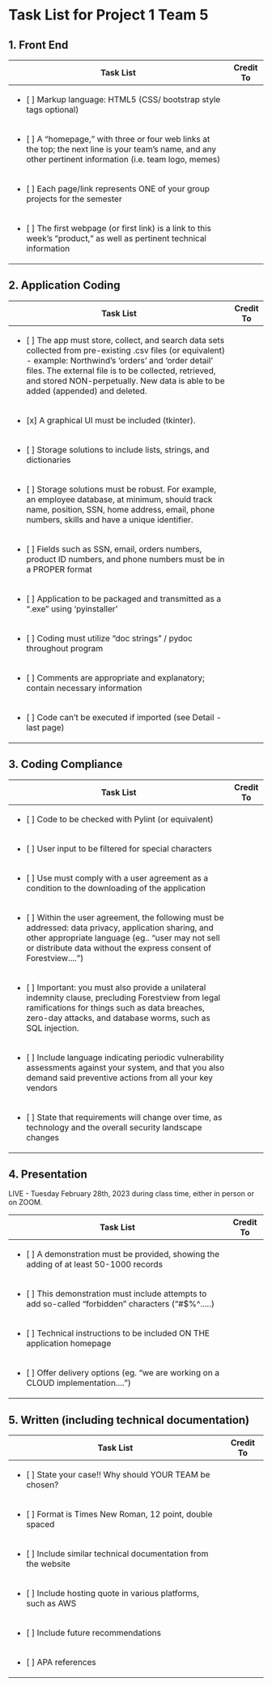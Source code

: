 # Task List for Project 1 Team 5

## 1. Front End

|Task List | Credit To|
|---------------|-----|
|<ul><li>[ ] Markup language: HTML5 (CSS/ bootstrap style tags optional) </li></ul>|  |
|<ul><li>[ ] A “homepage,” with three or four web links at the top; the next line is your team’s name, and any other pertinent information (i.e. team logo, memes)  </li></ul>| |
|<ul><li>[ ] Each page/link represents ONE of your group projects for the semester </li></ul>| |
|<ul><li>[ ] The first webpage (or first link) is a link to this week’s “product,” as well as pertinent technical information </li></ul>| |
	
## 2. Application Coding

|Task List | Credit To|
|---------------|-----|	
|<ul><li>[ ] The app must store, collect, and search data sets collected from pre-existing .csv files (or equivalent) - example: Northwind’s ‘orders’ and ‘order detail’ files.  The external file is to be collected, retrieved, and stored NON-perpetually.  New data is able to be added (appended) and deleted. </li></ul>| |
|<ul><li>[x] A graphical UI must be included (tkinter). </li></ul>| |
|<ul><li>[ ] Storage solutions to include lists, strings, and dictionaries </li></ul>| |
|<ul><li>[ ] Storage solutions must be robust.  For example, an employee database, at minimum, should track name, position, SSN, home address, email, phone numbers, skills and have a unique identifier. </li></ul>| |
|<ul><li>[ ] Fields such as SSN, email, orders numbers, product ID numbers, and phone numbers must be in a PROPER format </li></ul>| |
|<ul><li>[ ] Application to be packaged and transmitted as a “.exe” using ‘pyinstaller’ 
|<ul><li>[ ] Coding must utilize “doc strings” / pydoc throughout program </li></ul>| |
|<ul><li>[ ] Comments are appropriate and explanatory; contain necessary information </li></ul>| |
|<ul><li>[ ] Code can’t be executed if imported (see Detail - last page) </li></ul>| |
	
## 3. Coding Compliance

|Task List | Credit To|
|---------------|-----|	
|<ul><li>[ ] Code to be checked with Pylint (or equivalent) </li></ul>| |
|<ul><li>[ ] User input to be filtered for special characters </li></ul>| |
|<ul><li>[ ] Use must comply with a user agreement as a condition to the downloading of the application </li></ul>| |
|<ul><li>[ ] Within the user agreement, the following must be addressed: data privacy, application sharing, and other appropriate language (eg.. “user may not sell or distribute data without the express consent of Forestview....”) </li></ul>| |
|<ul><li>[ ] Important: you must also provide a unilateral indemnity clause, precluding Forestview from legal ramifications for things such as data breaches, zero-day attacks, and database worms, such as SQL injection. </li></ul>| |
|<ul><li>[ ] Include language indicating periodic vulnerability assessments against your system, and that you also demand said preventive actions from all your key vendors </li></ul>| |
|<ul><li>[ ] State that requirements will change over time, as technology and the overall security landscape changes </li></ul>| |
	
## 4. Presentation

LIVE - Tuesday February 28th, 2023 during class time, either in person or on ZOOM.
	
|Task List | Credit To|
|---------------|-----|	
|<ul><li>[ ] A demonstration must be provided, showing the adding of at least 50-1000 records </li></ul>| |
|<ul><li>[ ] This demonstration must include attempts to add so-called “forbidden” characters (“#$%^.....) </li></ul>| |
|<ul><li>[ ] Technical instructions to be included ON THE application homepage </li></ul>| |
|<ul><li>[ ] Offer delivery options (eg. “we are working on a CLOUD implementation....”) </li></ul>| |
	
## 5. Written (including technical documentation)
	
|Task List | Credit To|
|---------------|-----|	
|<ul><li>[ ] State your case!! Why should YOUR TEAM be chosen? </li></ul>| |
|<ul><li>[ ] Format is Times New Roman, 12 point, double spaced </li></ul>| |
|<ul><li>[ ] Include similar technical documentation from the website </li></ul>| |
|<ul><li>[ ] Include hosting quote in various platforms, such as AWS </li></ul>| |
|<ul><li>[ ] Include future recommendations </li></ul>| |
|<ul><li>[ ] APA references </li></ul>| |
	
	
	
	
